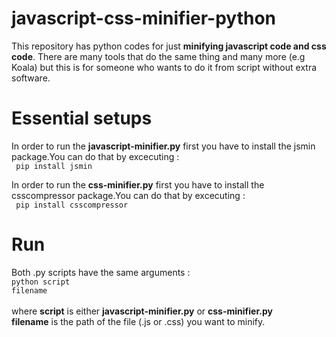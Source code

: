 # javascript-css-minifier-python
This repository has python codes for just <strong>minifying javascript code and css code</strong>.
There are many tools that do the same thing and many more (e.g Koala) but this is for someone who wants to do it from script without extra software.<br>

# Essential setups
In order to run the <strong>javascript-minifier.py</strong> first you have to install the jsmin package.You can do that by excecuting :<br>
<code> pip install jsmin</code>

In order to run the <strong>css-minifier.py</strong> first you have to install the csscompressor package.You can do that by excecuting :<br>
<code> pip install csscompressor</code>
 
# Run
Both .py scripts have the same arguments :<br>
<code>python script filename</code><br><br>
where <strong>script</strong> is either <strong>javascript-minifier.py</strong> or <strong>css-minifier.py</strong><br>
<strong>filename</strong> is the path of the file (.js or .css) you want to minify.
